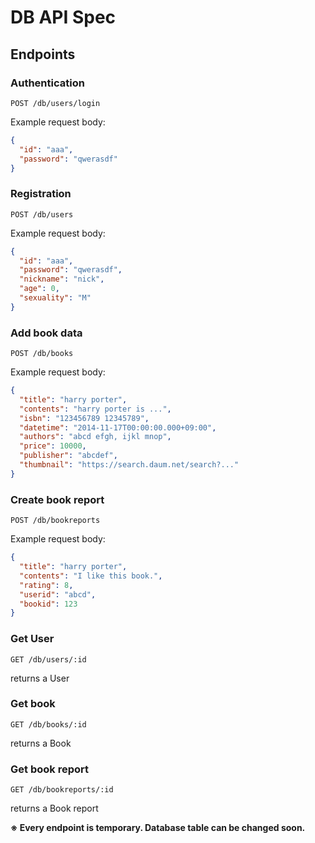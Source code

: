# DB API Spec

## Endpoints

### Authentication

`POST /db/users/login`

Example request body:
```JSON
{
  "id": "aaa",
  "password": "qwerasdf"
}
```

### Registration

`POST /db/users`

Example request body:
```JSON
{
  "id": "aaa",
  "password": "qwerasdf",
  "nickname": "nick",
  "age": 0,
  "sexuality": "M"
}
```

### Add book data

`POST /db/books`

Example request body:
```JSON
{
  "title": "harry porter",
  "contents": "harry porter is ...",
  "isbn": "123456789 12345789",
  "datetime": "2014-11-17T00:00:00.000+09:00",
  "authors": "abcd efgh, ijkl mnop",
  "price": 10000,
  "publisher": "abcdef",
  "thumbnail": "https://search.daum.net/search?..."
}
```

### Create book report

`POST /db/bookreports`

Example request body:
```JSON
{
  "title": "harry porter",
  "contents": "I like this book.",
  "rating": 8,
  "userid": "abcd",
  "bookid": 123
}
```

### Get User

`GET /db/users/:id`

returns a User

### Get book

`GET /db/books/:id`

returns a Book

### Get book report

`GET /db/bookreports/:id`

returns a Book report

**※ Every endpoint is temporary. Database table can be changed soon.**
